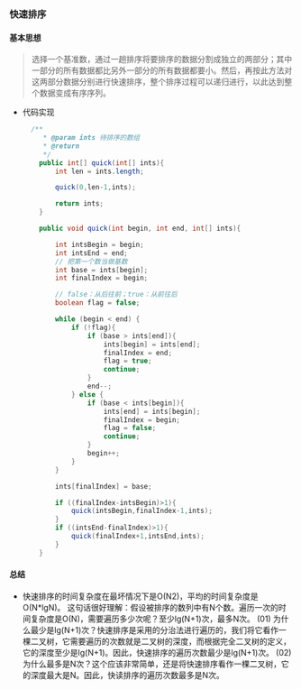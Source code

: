 ### 快速排序

#### 基本思想

>  选择一个基准数，通过一趟排序将要排序的数据分割成独立的两部分；其中一部分的所有数据都比另外一部分的所有数据都要小。然后，再按此方法对这两部分数据分别进行快速排序，整个排序过程可以递归进行，以此达到整个数据变成有序序列。

- 代码实现

  ```java
  	/**
       * @param ints 待排序的数组
       * @return
       */
      public int[] quick(int[] ints){
          int len = ints.length;
  
          quick(0,len-1,ints);
  
          return ints;
      }
  
      public void quick(int begin, int end, int[] ints){
  
          int intsBegin = begin;
          int intsEnd = end;
          // 把第一个数当做基数
          int base = ints[begin];
          int finalIndex = begin;
  
          // false：从后往前；true：从前往后
          boolean flag = false;
  
          while (begin < end) {
              if (!flag){
                  if (base > ints[end]){
                      ints[begin] = ints[end];
                      finalIndex = end;
                      flag = true;
                      continue;
                  }
                  end--;
              } else {
                  if (base < ints[begin]){
                      ints[end] = ints[begin];
                      finalIndex = begin;
                      flag = false;
                      continue;
                  }
                  begin++;
              }
          }
  
          ints[finalIndex] = base;
  
          if ((finalIndex-intsBegin)>1){
              quick(intsBegin,finalIndex-1,ints);
          }
          if ((intsEnd-finalIndex)>1){
              quick(finalIndex+1,intsEnd,ints);
          }
      }
  ```

#### 总结

- 快速排序的时间复杂度在最坏情况下是O(N2)，平均的时间复杂度是O(N*lgN)。
  这句话很好理解：假设被排序的数列中有N个数。遍历一次的时间复杂度是O(N)，需要遍历多少次呢？至少lg(N+1)次，最多N次。
  (01) 为什么最少是lg(N+1)次？快速排序是采用的分治法进行遍历的，我们将它看作一棵二叉树，它需要遍历的次数就是二叉树的深度，而根据完全二叉树的定义，它的深度至少是lg(N+1)。因此，快速排序的遍历次数最少是lg(N+1)次。
  (02) 为什么最多是N次？这个应该非常简单，还是将快速排序看作一棵二叉树，它的深度最大是N。因此，快读排序的遍历次数最多是N次。